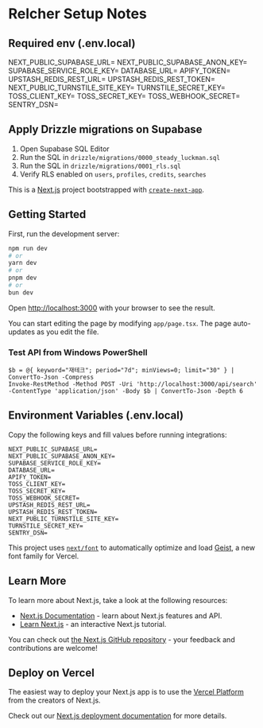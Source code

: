 # Relcher Setup Notes

## Required env (.env.local)

NEXT_PUBLIC_SUPABASE_URL=
NEXT_PUBLIC_SUPABASE_ANON_KEY=
SUPABASE_SERVICE_ROLE_KEY=
DATABASE_URL=
APIFY_TOKEN=
UPSTASH_REDIS_REST_URL=
UPSTASH_REDIS_REST_TOKEN=
NEXT_PUBLIC_TURNSTILE_SITE_KEY=
TURNSTILE_SECRET_KEY=
TOSS_CLIENT_KEY=
TOSS_SECRET_KEY=
TOSS_WEBHOOK_SECRET=
SENTRY_DSN=

## Apply Drizzle migrations on Supabase

1. Open Supabase SQL Editor
2. Run the SQL in `drizzle/migrations/0000_steady_luckman.sql`
3. Run the SQL in `drizzle/migrations/0001_rls.sql`
4. Verify RLS enabled on `users`, `profiles`, `credits`, `searches`

This is a [Next.js](https://nextjs.org) project bootstrapped with [`create-next-app`](https://nextjs.org/docs/app/api-reference/cli/create-next-app).

## Getting Started

First, run the development server:

```bash
npm run dev
# or
yarn dev
# or
pnpm dev
# or
bun dev
```

Open [http://localhost:3000](http://localhost:3000) with your browser to see the result.

You can start editing the page by modifying `app/page.tsx`. The page auto-updates as you edit the file.

### Test API from Windows PowerShell
```
$b = @{ keyword="재테크"; period="7d"; minViews=0; limit="30" } | ConvertTo-Json -Compress
Invoke-RestMethod -Method POST -Uri 'http://localhost:3000/api/search' -ContentType 'application/json' -Body $b | ConvertTo-Json -Depth 6
```

## Environment Variables (.env.local)
Copy the following keys and fill values before running integrations:

```
NEXT_PUBLIC_SUPABASE_URL=
NEXT_PUBLIC_SUPABASE_ANON_KEY=
SUPABASE_SERVICE_ROLE_KEY=
DATABASE_URL=
APIFY_TOKEN=
TOSS_CLIENT_KEY=
TOSS_SECRET_KEY=
TOSS_WEBHOOK_SECRET=
UPSTASH_REDIS_REST_URL=
UPSTASH_REDIS_REST_TOKEN=
NEXT_PUBLIC_TURNSTILE_SITE_KEY=
TURNSTILE_SECRET_KEY=
SENTRY_DSN=
```

This project uses [`next/font`](https://nextjs.org/docs/app/building-your-application/optimizing/fonts) to automatically optimize and load [Geist](https://vercel.com/font), a new font family for Vercel.

## Learn More

To learn more about Next.js, take a look at the following resources:

- [Next.js Documentation](https://nextjs.org/docs) - learn about Next.js features and API.
- [Learn Next.js](https://nextjs.org/learn) - an interactive Next.js tutorial.

You can check out [the Next.js GitHub repository](https://github.com/vercel/next.js) - your feedback and contributions are welcome!

## Deploy on Vercel

The easiest way to deploy your Next.js app is to use the [Vercel Platform](https://vercel.com/new?utm_medium=default-template&filter=next.js&utm_source=create-next-app&utm_campaign=create-next-app-readme) from the creators of Next.js.

Check out our [Next.js deployment documentation](https://nextjs.org/docs/app/building-your-application/deploying) for more details.
